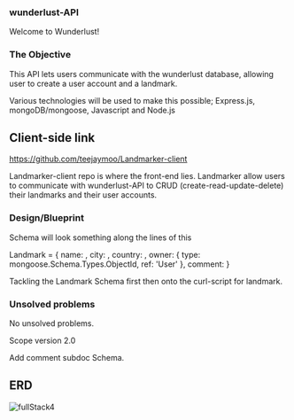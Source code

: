 ### wunderlust-API

Welcome to Wunderlust!


### The Objective

This API lets users communicate with the wunderlust database, allowing user to create a user account and a landmark.

Various technologies will be used to make this possible; Express.js, mongoDB/mongoose, Javascript and Node.js

## Client-side link
https://github.com/teejaymoo/Landmarker-client

Landmarker-client repo is where the front-end lies.
Landmarker allow users to communicate with wunderlust-API to CRUD (create-read-update-delete)
their landmarks and their user accounts.



### Design/Blueprint

Schema will look something along the lines of this

Landmark = {
  name: ,
  city: ,
  country: ,
  owner: {
    type: mongoose.Schema.Types.ObjectId,
    ref: 'User'
  },
  comment:
}

Tackling the Landmark Schema first then onto the curl-script for landmark.

### Unsolved problems

No unsolved problems.

Scope version 2.0

Add comment subdoc Schema.



## ERD
![fullStack4](https://media.git.generalassemb.ly/user/33542/files/d9d3c980-7cc1-11eb-9584-a8f25c69ea53)
